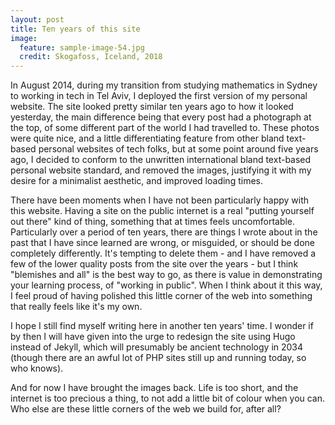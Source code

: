 ```yaml
---
layout: post
title: Ten years of this site
image:
  feature: sample-image-54.jpg
  credit: Skogafoss, Iceland, 2018
---
```


In August 2014, during my transition from studying mathematics in Sydney to working in tech in Tel Aviv, I deployed the first version of my personal website. The site looked pretty similar ten years ago to how it looked yesterday, the main difference being that every post had a photograph at the top, of some different part of the world I had travelled to. These photos were quite nice, and a little differentiating feature from other bland text-based personal websites of tech folks, but at some point around five years ago, I decided to conform to the unwritten international bland text-based personal website standard, and removed the images, justifying it with my desire for a minimalist aesthetic, and improved loading times. 

There have been moments when I have not been particularly happy with this website. Having a site on the public internet is a real "putting yourself out there" kind of thing, something that at times feels uncomfortable. Particularly over a period of ten years, there are things I wrote about in the past that I have since learned are wrong, or misguided, or should be done completely differently. It's tempting to delete them - and I have removed a few of the lower quality posts from the site over the years - but I think "blemishes and all" is the best way to go, as there is value in demonstrating your learning process, of "working in public". When I think about it this way, I feel proud of having polished this little corner of the web into something that really feels like it's my own. 

I hope I still find myself writing here in another ten years' time. I wonder if by then I will have given into the urge to redesign the site using Hugo instead of Jekyll, which will presumably be ancient technology in 2034 (though there are an awful lot of PHP sites still up and running today, so who knows). 

And for now I have brought the images back. Life is too short, and the internet is too precious a thing, to not add a little bit of colour when you can. Who else are these little corners of the web we build for, after all? 

